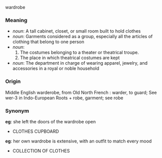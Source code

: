 wardrobe
### Meaning
+ _noun_: A tall cabinet, closet, or small room built to hold clothes
+ _noun_: Garments considered as a group, especially all the articles of clothing that belong to one person
+ _noun_:
   1. The costumes belonging to a theater or theatrical troupe.
   2. The place in which theatrical costumes are kept
+ _noun_: The department in charge of wearing apparel, jewelry, and accessories in a royal or noble household

### Origin

Middle English warderobe, from Old North French : warder, to guard; See wer-3 in Indo-European Roots + robe, garment; see robe

### Synonym

__eg__: she left the doors of the wardrobe open

+ CLOTHES CUPBOARD

__eg__: her own wardrobe is extensive, with an outfit to match every mood

+ COLLECTION OF CLOTHES


